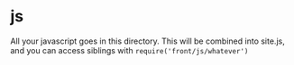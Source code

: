 #  js

All your javascript goes in this directory. This will be combined into site.js, and you can access siblings with `require('front/js/whatever')`
